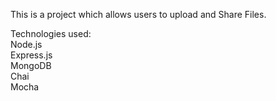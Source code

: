 This is a project which allows users to upload and Share Files. <br>

Technologies used: <br>
Node.js<br>
Express.js<br>
MongoDB<br>
Chai<br>
Mocha<br>